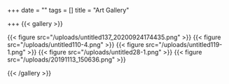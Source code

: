 +++
date = ""
tags = []
title = "Art Gallery"

+++
{{< gallery >}}


{{< figure src="/uploads/untitled137_20200924174435.png" >}}
{{< figure src="/uploads/untitled110-4.png" >}}
{{< figure src="/uploads/untitled119-1.png" >}}
{{< figure src="/uploads/untitled28-1.png" >}}
{{< figure src="/uploads/20191113_150636.png" >}}

{{< /gallery >}}
